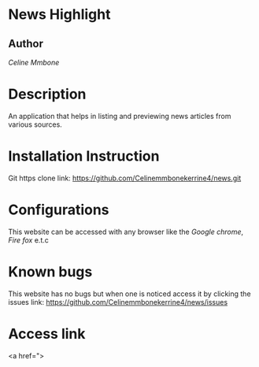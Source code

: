 # News Highlight
## Author
*Celine Mmbone*
# Description
An application that helps in listing and previewing news articles from various sources.   
# Installation Instruction 
Git https clone link: https://github.com/Celinemmbonekerrine4/news.git
# Configurations
This website can be accessed with any browser like the *Google chrome*, *Fire fox* e.t.c
# Known bugs
This website has no bugs but when one is noticed access it by clicking the issues link:
https://github.com/Celinemmbonekerrine4/news/issues
# Access link
<a href=">

